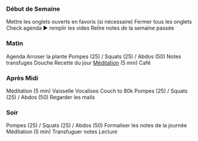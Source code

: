 ### Début de Semaine

Mettre les onglets ouverts en favoris (si nécessaire)
Fermer tous les onglets
Check agenda ► remplir les vides
Relire notes de la semaine passée

### Matin

Agenda
Arroser la plante
Pompes (25) / Squats (25) / Abdos (50)
Notes transfuges
Douche
Recette du jour
[Méditation](https://www.youtube.com/watch?v=nqIxC1UXX44&list=PLZ8jvagxnHezXztUVVInz4gmWmiuCauvy&index=63) (5 min)
Café 

### Après Midi

Méditation (5 min)
Vaisselle
Vocalises
Couch to 80k
Pompes (25) / Squats (25) / Abdos (50)
Regarder les mails

### Soir

Pompes (25) / Squats (25) / Abdos (50)
Formaliser les notes de la journée
Méditation (5 min)
Transfuguer notes
Lecture
